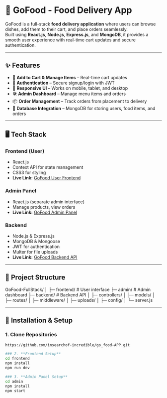 # 🍔 GoFood - Food Delivery App

GoFood is a full-stack **food delivery application** where users can browse dishes, add them to their cart, and place orders seamlessly.  
Built using **React.js**, **Node.js**, **Express.js**, and **MongoDB**, it provides a smooth user experience with real-time cart updates and secure authentication.

---

## ✨ Features

- 🛒 **Add to Cart & Manage Items** – Real-time cart updates  
- 🔐 **Authentication** – Secure signup/login with JWT  
- 📱 **Responsive UI** – Works on mobile, tablet, and desktop  
- 🛠 **Admin Dashboard** – Manage menu items and orders  
- 📦 **Order Management** – Track orders from placement to delivery  
- 💾 **Database Integration** – MongoDB for storing users, food items, and orders

---

## 🖥 Tech Stack

### **Frontend (User)**
- React.js
- Context API for state management
- CSS3 for styling
- **Live Link:** [GoFood User Frontend](https://go-food-user.netlify.app/)

### **Admin Panel**
- React.js (separate admin interface)
- Manage products, view orders
- **Live Link:** [GoFood Admin Panel](https://go-food-admin.vercel.app/)

### **Backend**
- Node.js & Express.js
- MongoDB & Mongoose
- JWT for authentication
- Multer for file uploads
- **Live Link:** [GoFood Backend API](https://go-food-app-backend-2.onrender.com)

---

## 📂 Project Structure

GoFood-FullStack/
│
├─ frontend/ # User interface
├─ admin/ # Admin dashboard
├─ backend/ # Backend API
│ ├─ controllers/
│ ├─ models/
│ ├─ routes/
│ ├─ middleware/
│ ├─ uploads/
│ ├─ config/
│ └─ server.js


---

## 🚀 Installation & Setup

### 1. Clone Repositories
```bash
https://github.com/insearchof-incredible/go_food-APP.git

### 2. **Frontend Setup**
cd frontend
npm install
npm run dev

### 3. **Admin Panel Setup**
cd admin
npm install
npm start
